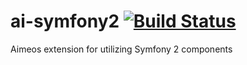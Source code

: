 ai-symfony2 [![Build Status](https://travis-ci.org/aimeos/ai-symfony2.png?branch=master)](https://travis-ci.org/aimeos/ai-symfony2)
===========

Aimeos extension for utilizing Symfony 2 components
